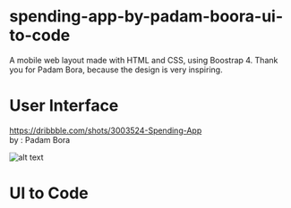 # spending-app-by-padam-boora-ui-to-code
A mobile web layout made with HTML and CSS, using Boostrap 4. Thank you for Padam Bora, because the design is very inspiring.

# User Interface
https://dribbble.com/shots/3003524-Spending-App  
by : Padam Bora

![alt text](https://cdn.dribbble.com/users/140123/screenshots/3003524/spending_app.png)

# UI to Code

